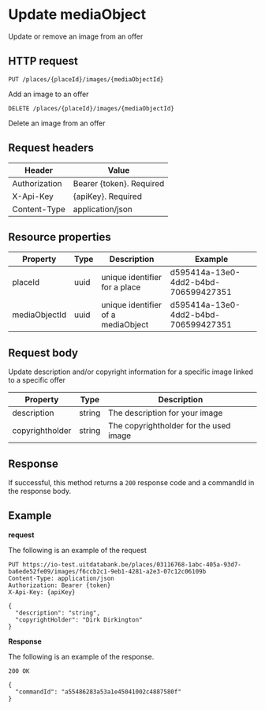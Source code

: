 ---
---

# Update mediaObject
Update or remove an image from an offer


## HTTP request

```
PUT /places/{placeId}/images/{mediaObjectId}
```

Add an image to an offer

```
DELETE /places/{placeId}/images/{mediaObjectId}
```

Delete an image from an offer

## Request headers

| Header        | Value                     |
| ------------- | ------------------------- |
| Authorization | Bearer {token}. Required  |
| X-Api-Key     | {apiKey}. Required        |
| Content-Type  | application/json          |

## Resource properties

| Property	| Type | Description | Example |
|--|--|--|--|
| placeId	| uuid | unique identifier for a place | d595414a-13e0-4dd2-b4bd-706599427351 |
| mediaObjectId	| uuid | unique identifier of a mediaObject | d595414a-13e0-4dd2-b4bd-706599427351 |

## Request body

Update description and/or copyright information for a specific image linked to a specific offer

| Property	| Type | Description |
|--|--|--|
| description | string | The description for your image |
| copyrightholder | string | The copyrightholder for the used image |


## Response

If successful, this method returns a `200` response code and a commandId in the response body.

## Example

**request**

The following is an example of the request

```
PUT https://io-test.uitdatabank.be/places/03116768-1abc-405a-93d7-ba6ede52fe09/images/f6ccb2c1-9eb1-4281-a2e3-07c12c06109b
Content-Type: application/json
Authorization: Bearer {token}
X-Api-Key: {apiKey}

{
  "description": "string",
  "copyrightHolder": "Dirk Dirkington"
}
```

**Response**

The following is an example of the response.

```
200 OK

{
  "commandId": "a55486283a53a1e45041002c4887580f"
}
```
